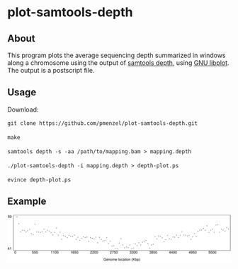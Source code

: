 # plot-samtools-depth

## About

This program plots the average sequencing depth summarized in windows along a chromosome using the output of [samtools depth](http://www.htslib.org/doc/samtools-depth.html), using [GNU libplot](https://www.gnu.org/software/plotutils/manual/en/html_node/libplot.html#libplot).
The output is a postscript file.

## Usage
Download:
```
git clone https://github.com/pmenzel/plot-samtools-depth.git

make

samtools depth -s -aa /path/to/mapping.bam > mapping.depth

./plot-samtools-depth -i mapping.depth > depth-plot.ps

evince depth-plot.ps
```

## Example

![Example](/example.png?raw=true)
